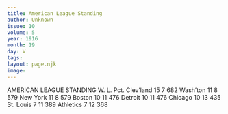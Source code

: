 ```yaml
---
title: American League Standing
author: Unknown
issue: 10
volume: 5
year: 1916
month: 19
day: V
tags:
layout: page.njk
image:
---
```

AMERICAN LEAGUE STANDING      		W. L. Pct.   Clev’land	15  7  682   Wash’ton	11  8  579   New York	11  8  579   Boston	10 11 476   Detroit	10 11 476   Chicago	10 13 435   St. Louis	 7  11 389   Athletics	 7  12 368   
